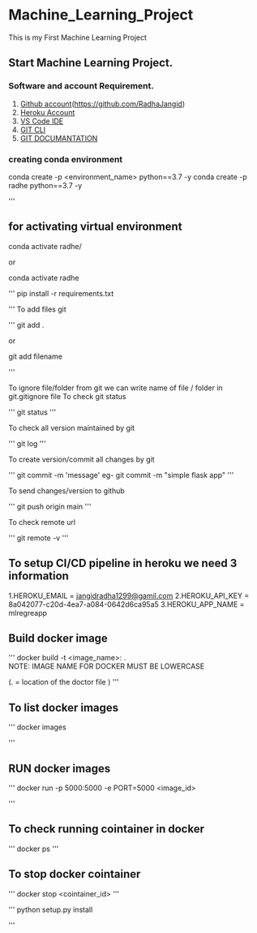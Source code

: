 # Machine_Learning_Project
This is my First Machine Learning Project
## Start Machine  Learning Project.

### Software and account Requirement.
1. [Github account](https://github.com/)(https://github.com/RadhaJangid)
2. [Heroku Account](https://dashboard.heroku.com/login)
3. [VS Code IDE](https://code.visualstudio.com/download)
4. [GIT CLI](https://git-scm.com/downloads)
5. [GIT DOCUMANTATION](https://git-scm.com/docs/gittutorial)

### creating conda environment
conda create -p <environment_name> python==3.7 -y
conda create -p radhe python==3.7 -y 

'''
## for activating virtual environment
conda activate radhe/

or

conda activate radhe

'''
pip install -r requirements.txt

'''
To add files git

'''
git add .

or

git add filename

'''

To ignore file/folder from git we can write name of file / folder in git.gitignore file
To check git status

'''
git status
'''

To check all version maintained by git

'''
git log
'''

To create version/commit all changes by git 

'''
git commit -m 'message'
eg- git commit -m "simple flask app"
'''


To send changes/version to github

'''
git push origin main
'''

To check remote url

'''
git remote -v
'''

## To setup CI/CD pipeline in heroku we need 3 information
   1.HEROKU_EMAIL = jangidradha1299@gamil.com
   2.HEROKU_API_KEY = 8a042077-c20d-4ea7-a084-0642d6ca95a5
   3.HEROKU_APP_NAME = mlregreapp

## Build docker image
   '''
   docker build -t <image_name>:<tagname> .  
   NOTE: IMAGE NAME FOR DOCKER MUST BE LOWERCASE

   (. = location of the doctor file )
   '''

## To list docker images
   '''
   docker images
 
   '''
## RUN docker images
'''
    docker run -p 5000:5000 -e PORT=5000 <image_id>

'''

## To check running cointainer in docker
'''
docker ps
'''


## To stop docker cointainer 
'''
docker stop <cointainer_id>
'''


'''
python setup.py install

'''




 